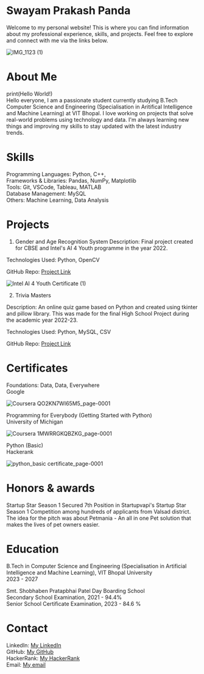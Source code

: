 # Swayam Prakash Panda

Welcome to my personal website! This is where you can find information about my professional experience, skills, and projects. Feel free to explore and connect with me via the links below.  
  
![IMG_1123 (1)](https://github.com/user-attachments/assets/797e59aa-9554-42bc-8425-a8ee440d7cf2)
  
# About Me    
print(Hello World!)  
Hello everyone, I am a passionate student currently studying B.Tech Computer Science and Engineering (Specialisation in Aritifical Intelligence and Machine Learning) at VIT Bhopal. I love working on projects that solve real-world problems using technology and data. I'm always learning new things and improving my skills to stay updated with the latest industry trends.

# Skills
Programming Languages: Python, C++,   
Frameworks & Libraries: Pandas, NumPy, Matplotlib  
Tools: Git, VSCode, Tableau, MATLAB  
Database Management: MySQL  
Others: Machine Learning, Data Analysis  

# Projects
1. Gender and Age Recognition System
Description: Final project created for CBSE and Intel's AI 4 Youth programme in the year 2022.

Technologies Used: Python, OpenCV

GitHub Repo: [Project Link](https://github.com/Swayam200/Intel-AI-4-Youth-Project)

![Intel AI 4 Youth Certificate (1)](https://github.com/user-attachments/assets/c3a1ac70-5864-4a4e-a18c-1b0264aaef58)  



2. Trivia Masters  

Description: An online quiz game based on Python and created using tkinter and pillow library. This was made for the final High School Project during the academic year 2022-23.

Technologies Used: Python, MySQL, CSV

GitHub Repo: [Project Link](https://github.com/Swayam200/Trivia-MastersAn)

# Certificates
Foundations: Data, Data, Everywhere  
Google  

![Coursera QO2KN7WI65M5_page-0001](https://github.com/user-attachments/assets/c7a75365-6a7c-4c6c-9cc9-ebad7d2cdf94)

  
Programming for Everybody (Getting Started with Python)  
University of Michigan  

![Coursera 1MWRRGKQBZKG_page-0001](https://github.com/user-attachments/assets/6ac7dca8-4128-4a06-abd9-96054418a2fc)

  
Python (Basic)  
Hackerank  

![python_basic certificate_page-0001](https://github.com/user-attachments/assets/f0660313-6247-4854-b10e-ea883b7521d9)

  

# Honors & awards
Startup Star Season 1
Secured 7th Position in Startupvapi's Startup Star Season 1 Competition among hundreds of applicants from Valsad district.
The idea for the pitch was about Petmania - An all in one Pet solution that makes the lives of pet owners easier.

# Education
B.Tech in Computer Science and Engineering (Specialisation in Artificial Intelligence and Machine Learning), VIT Bhopal University  
2023 - 2027

Smt. Shobhaben Pratapbhai Patel Day Boarding School  
Secondary School Examination, 2021 - 94.4%  
Senior School Certificate Examination, 2023 - 84.6 %

# Contact
LinkedIn: [My LinkedIn](https://www.linkedin.com/in/swayam200/)  
GitHub: [My GitHub](https://github.com/Swayam200)  
HackerRank: [My HackerRank](https://www.hackerrank.com/profile/swayam200)  
Email: [My email](mailto:swayam.panda200@gmail.com)
